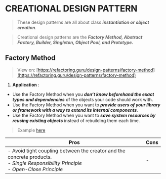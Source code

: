 # CREATIONAL DESIGN PATTERN 

> These design patterns are all about class _**instantiation or object creation**_. 


> Creational design patterns are the _**Factory Method, Abstract Factory, Builder, Singleton, Object Pool, and Prototype.**_

## Factory Method 

> View on: [https://refactoring.guru/design-patterns/factory-method](https://refactoring.guru/design-patterns/factory-method)

1. **Application** :
- Use the Factory Method when you _**don’t know beforehand the exact types and dependencies**_ of the objects your code should work with.
- Use the Factory Method when you want to _**provide users of your library or framework with a way to extend its internal components**_.
- Use the Factory Method when you want to _**save system resources by reusing existing objects**_ instead of rebuilding them each time.

> Example [here](https://refactoring.guru/design-patterns/factory-method/java/example)

|Pros|Cons|
|---|---|
|- Avoid tight coupling between the creator and the concrete products. <br/> - _Single Responsibility Principle_ <br/> - _Open-Close Principle_| - |
<!--stackedit_data:
eyJoaXN0b3J5IjpbLTE1MDgzMjc3NjhdfQ==
-->